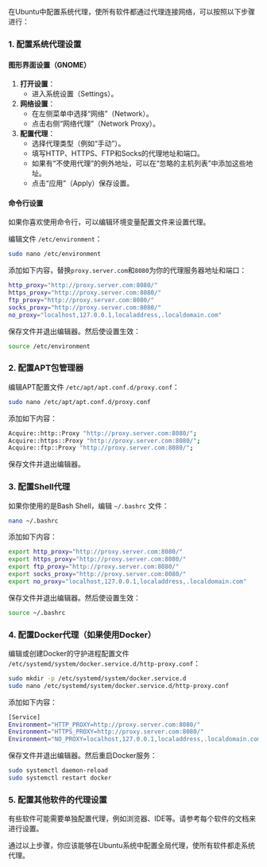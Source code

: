 在Ubuntu中配置系统代理，使所有软件都通过代理连接网络，可以按照以下步骤进行：

### 1. 配置系统代理设置

#### 图形界面设置（GNOME）

1. **打开设置**：
   - 进入系统设置（Settings）。
2. **网络设置**：
   - 在左侧菜单中选择“网络”（Network）。
   - 点击右侧“网络代理”（Network Proxy）。
3. **配置代理**：
   - 选择代理类型（例如“手动”）。
   - 填写HTTP、HTTPS、FTP和Socks的代理地址和端口。
   - 如果有“不使用代理”的例外地址，可以在“忽略的主机列表”中添加这些地址。
   - 点击“应用”（Apply）保存设置。

#### 命令行设置

如果你喜欢使用命令行，可以编辑环境变量配置文件来设置代理。

编辑文件 `/etc/environment`：
```sh
sudo nano /etc/environment
```

添加如下内容，替换`proxy.server.com`和`8080`为你的代理服务器地址和端口：

```sh
http_proxy="http://proxy.server.com:8080/"
https_proxy="http://proxy.server.com:8080/"
ftp_proxy="http://proxy.server.com:8080/"
socks_proxy="http://proxy.server.com:8080/"
no_proxy="localhost,127.0.0.1,localaddress,.localdomain.com"
```

保存文件并退出编辑器。然后使设置生效：

```sh
source /etc/environment
```

### 2. 配置APT包管理器

编辑APT配置文件 `/etc/apt/apt.conf.d/proxy.conf`：

```sh
sudo nano /etc/apt/apt.conf.d/proxy.conf
```

添加如下内容：

```sh
Acquire::http::Proxy "http://proxy.server.com:8080/";
Acquire::https::Proxy "http://proxy.server.com:8080/";
Acquire::ftp::Proxy "http://proxy.server.com:8080/";
```

保存文件并退出编辑器。

### 3. 配置Shell代理

如果你使用的是Bash Shell，编辑 `~/.bashrc` 文件：

```sh
nano ~/.bashrc
```

添加如下内容：

```sh
export http_proxy="http://proxy.server.com:8080/"
export https_proxy="http://proxy.server.com:8080/"
export ftp_proxy="http://proxy.server.com:8080/"
export socks_proxy="http://proxy.server.com:8080/"
export no_proxy="localhost,127.0.0.1,localaddress,.localdomain.com"
```

保存文件并退出编辑器。然后使设置生效：

```sh
source ~/.bashrc
```

### 4. 配置Docker代理（如果使用Docker）

编辑或创建Docker的守护进程配置文件 `/etc/systemd/system/docker.service.d/http-proxy.conf`：

```sh
sudo mkdir -p /etc/systemd/system/docker.service.d
sudo nano /etc/systemd/system/docker.service.d/http-proxy.conf
```

添加如下内容：

```sh
[Service]
Environment="HTTP_PROXY=http://proxy.server.com:8080/"
Environment="HTTPS_PROXY=http://proxy.server.com:8080/"
Environment="NO_PROXY=localhost,127.0.0.1,localaddress,.localdomain.com"
```

保存文件并退出编辑器。然后重启Docker服务：

```sh
sudo systemctl daemon-reload
sudo systemctl restart docker
```

### 5. 配置其他软件的代理设置

有些软件可能需要单独配置代理，例如浏览器、IDE等。请参考每个软件的文档来进行设置。

通过以上步骤，你应该能够在Ubuntu系统中配置全局代理，使所有软件都走系统代理。